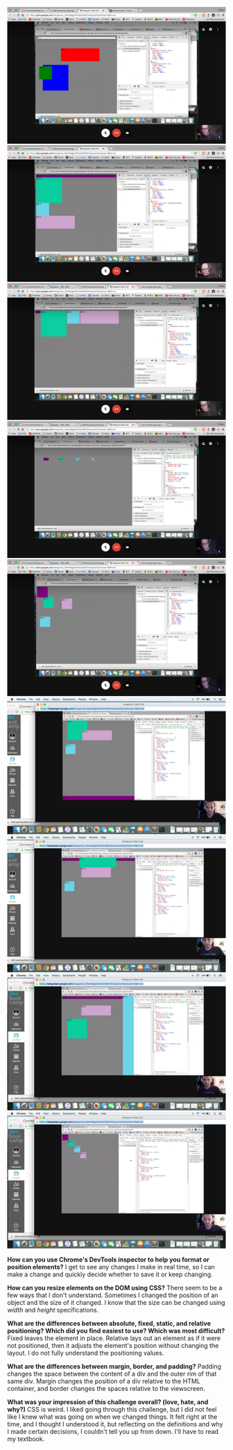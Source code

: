 ![ex1](imgs/ex1.png)
![ex2](imgs/ex2.png)
![ex3](imgs/ex3.png)
![ex4](imgs/ex4.png)
![ex5](imgs/ex5.png)
![ex6](imgs/ex6.png)
![ex7](imgs/ex7.png)
![ex8](imgs/ex8.png)
![ex9](imgs/ex9.png)

**How can you use Chrome's DevTools inspector to help you format or position elements?**
  I get to see any changes I make in real time, so I can make a change and quickly decide whether to save it or keep changing.

**How can you resize elements on the DOM using CSS?**
  There seem to be a few ways that I don't understand. Sometimes I changed the position of an object and the size of it changed. I know that the size can be changed using _width_ and _height_ specifications.

**What are the differences between absolute, fixed, static, and relative positioning? Which did you find easiest to use? Which was most difficult?**
  Fixed leaves the element in place. Relative lays out an element as if it were not positioned, then it adjusts the element's position without changing the layout. I do not fully understand the positioning values.

**What are the differences between margin, border, and padding?**
  Padding changes the space between the content of a div and the outer rim of that same div. Margin changes the position of a div relative to the HTML container, and border changes the spaces relative to the viewscreen.

**What was your impression of this challenge overall? (love, hate, and why?)**
  CSS is weird. I liked going through this challenge, but I did not feel like I knew what was going on when we changed things. It felt right at the time, and I thought I understood it, but reflecting on the definitions and why I made certain decisions, I couldn't tell you up from down. I'll have to read my textbook.